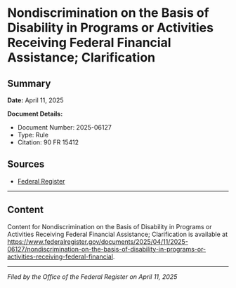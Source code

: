 # Nondiscrimination on the Basis of Disability in Programs or Activities Receiving Federal Financial Assistance; Clarification

## Summary

**Date:** April 11, 2025

**Document Details:**
- Document Number: 2025-06127
- Type: Rule
- Citation: 90 FR 15412

## Sources
- [Federal Register](https://www.federalregister.gov/documents/2025/04/11/2025-06127/nondiscrimination-on-the-basis-of-disability-in-programs-or-activities-receiving-federal-financial)

---

## Content

Content for Nondiscrimination on the Basis of Disability in Programs or Activities Receiving Federal Financial Assistance; Clarification is available at https://www.federalregister.gov/documents/2025/04/11/2025-06127/nondiscrimination-on-the-basis-of-disability-in-programs-or-activities-receiving-federal-financial.

---

*Filed by the Office of the Federal Register on April 11, 2025*
